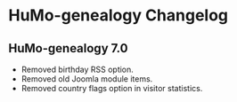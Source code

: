 HuMo-genealogy Changelog
========================

## HuMo-genealogy 7.0


* Removed birthday RSS option.
* Removed old Joomla module items.
* Removed country flags option in visitor statistics.